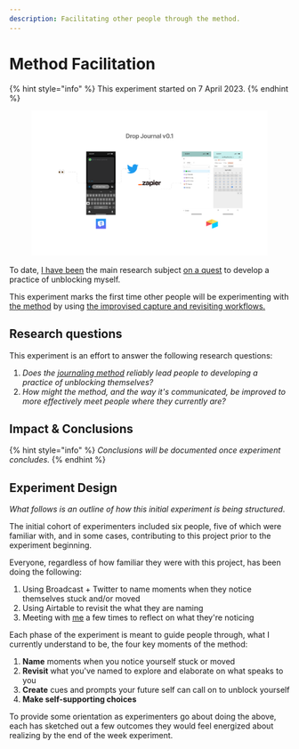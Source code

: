 ```yaml
---
description: Facilitating other people through the method.
---
```


# Method Facilitation

{% hint style="info" %}
This experiment started on 7 April 2023.
{% endhint %}

<figure><img src="../.gitbook/assets/Journaling Method (1).png" alt=""><figcaption></figcaption></figure>

To date, [I](../about.md)[ have been](../about.md) the main research subject [on a quest](../needs.md) to develop a practice of unblocking myself.

This experiment marks the first time other people will be experimenting with [the method](../method.md) by using [the improvised capture and revisiting workflows.](drop-journal-0.1.md)

## Research questions&#x20;

This experiment is an effort to answer the following research questions:

1. _Does the_ [_journaling method_](../method.md) _reliably lead people to developing a practice of unblocking themselves?_
2. _How might the method, and the way it's communicated, be improved to more effectively meet people where they currently are?_

## Impact & Conclusions

{% hint style="info" %}
_Conclusions will be documented once experiment concludes._
{% endhint %}

## Experiment Design

_What follows is an outline of how this initial experiment is being structured_.

The initial cohort of experimenters included six people, five of which were familiar with, and in some cases, contributing to this project prior to the experiment beginning.

Everyone, regardless of how familiar they were with this project, has been doing the following:

1. Using Broadcast + Twitter to name moments when they notice themselves stuck and/or moved
2. Using Airtable to revisit the what they are naming
3. Meeting with [me](../about.md) a few times to reflect on what they're noticing

Each phase of the experiment is meant to guide people through, what I currently understand to be, the four key moments of the method:

1. **Name** moments when you notice yourself stuck or moved
2. **Revisit** what you've named to explore and elaborate on what speaks to you
3. **Create** cues and prompts your future self can call on to unblock yourself
4. **Make self-supporting choices**

To provide some orientation as experimenters go about doing the above, each has sketched out a few outcomes they would feel energized about realizing by the end of the week experiment.

